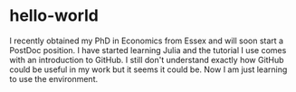 # hello-world

I recently obtained my PhD in Economics from Essex and will soon start a PostDoc position. I have started learning Julia and the tutorial I use comes with an introduction to GitHub. I still don't understand exactly how GitHub could be useful in my work but it seems it could be. Now I am just learning to use the environment.
